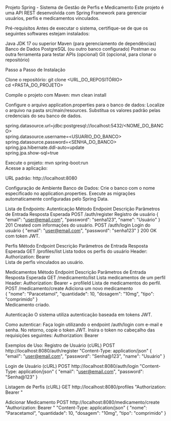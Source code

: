 Projeto Spring - Sistema de Gestão de Perfis e Medicamento
Este projeto é uma API REST desenvolvida com Spring Framework para gerenciar usuários, perfis e medicamentos vinculados.

Pré-requisitos
Antes de executar o sistema, certifique-se de que os seguintes softwares estejam instalados:

Java JDK 17 ou superior
Maven (para gerenciamento de dependências)
Banco de Dados PostgreSQL (ou outro banco configurado)
Postman ou outra ferramenta para testar APIs (opcional)
Git (opcional, para clonar o repositório)

Passo a Passo de Instalação

Clone o repositório:
git clone <URL_DO_REPOSITÓRIO>  
cd <PASTA_DO_PROJETO> 

Compile o projeto com Maven:
mvn clean install 

Configure o arquivo application.properties para o banco de dados:
Localize o arquivo na pasta src/main/resources.
Substitua os valores padrão pelas credenciais do seu banco de dados.

spring.datasource.url=jdbc:postgresql://localhost:5432/<NOME_DO_BANCO>  
spring.datasource.username=<USUARIO_DO_BANCO>  
spring.datasource.password=<SENHA_DO_BANCO>  
spring.jpa.hibernate.ddl-auto=update  
spring.jpa.show-sql=true  

Execute o projeto:
mvn spring-boot:run  
Acesse a aplicação:

URL padrão: http://localhost:8080

Configuração de Ambiente
Banco de Dados:
Crie o banco com o nome especificado no application.properties.
Execute as migrações automaticamente configuradas pelo Spring Data.

Lista de Endpoints:
Autenticação
Método	Endpoint	Descrição	Parâmetros de Entrada	Resposta Esperada
POST	/auth/register	Registro de usuário
{
  "email": "user@email.com", 
  "password": "senha123", 
  "name": "Usuário" 
}	
201 Created com informações do usuário.
POST	/auth/login	Login do usuário
{
  "email": "user@email.com", 
  "password": "senha123"
}
200 OK com token JWT.

Perfis
Método	Endpoint	Descrição	Parâmetros de Entrada	Resposta Esperada
GET	/profiles/list	Lista todos os perfis do usuário
Header: Authorization: Bearer <TOKEN>	
Lista de perfis vinculados ao usuário.

Medicamentos
Método	Endpoint	Descrição	Parâmetros de Entrada	Resposta Esperada
GET	/medicamento/list	Lista medicamentos de um perfil	Header: Authorization: Bearer <TOKEN> + profileId	Lista de medicamentos do perfil.
POST	/medicamento/create	Adiciona um novo medicamento	
{
  "nome": "Paracetamol", 
  "quantidade": 10,
  "dosagem": "10mg",
  "tipo": "comprimido"
}	
Medicamento criado.

Autenticação
O sistema utiliza autenticação baseada em tokens JWT.

Como autenticar:
Faça login utilizando o endpoint /auth/login com e-mail e senha.
No retorno, copie o token JWT.
Insira o token no cabeçalho das requisições seguintes:
Authorization: Bearer <TOKEN>  

Exemplos de Uso:
Registro de Usuário (cURL)
POST http://localhost:8080/auth/register
"Content-Type: application/json"
{
  "email": "user@email.com", 
  "password": "Senha@123", 
  "name": "Usuário"
} 

Login de Usuário (cURL)
POST http://localhost:8080/auth/login
"Content-Type: application/json"
{
  "email": "user@email.com", 
  "password": "Senha@123"
}

Listagem de Perfis (cURL)
GET http://localhost:8080/profiles
"Authorization: Bearer <TOKEN>" 

Adicionar Medicamento
POST http://localhost:8080/medicamento/create
"Authorization: Bearer <TOKEN>"
"Content-Type: application/json"
{
  "nome": "Paracetamol", 
  "quantidade": 10,
  "dosagem": "10mg",
  "tipo": "comprimido"
}
